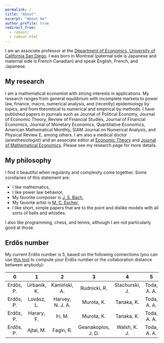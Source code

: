 ```yaml
---
permalink: /
title: "About"
excerpt: "About me"
author_profile: true
redirect_from: 
  - /about/
  - /about.html
---
```


I am an associate professor at the [Department of Economics, University of California San Diego](http://economics.ucsd.edu/). I was born in Montreal (paternal side is Japanese and maternal side is French Canadian) and speak English, French, and Japanese.

My research
-----
I am a mathematical economist with strong interests in applications. My research ranges from general equilibrium with incomplete markets to power law, finance, macro, numerical analysis, and (recently) epidemiology by topics, and from theoretical to numerical and empirical by methods. I have published papers in journals such as Journal of Political Economy, Journal of Economic Theory, Review of Financial Studies, Journal of Financial Economics, Journal of Monetary Economics, Quantitative Economics, American Mathematical Monthly, SIAM Journal on Numerical Analysis, and Physical Review E, among others. I am also a medical doctor (anesthesiologist) and an associate editor at [Economic Theory](https://www.springer.com/journal/199) and [Journal of Mathematical Economics](https://www.journals.elsevier.com/journal-of-mathematical-economics). Please see my research page for more details.

My philosophy
-----
I find it beautiful when regularity and complexity come together. Some corollaries of this statement are:

- I like mathematics,
- I like power law behavior,
- My favorite composer is [J. S. Bach](https://en.wikipedia.org/wiki/Johann_Sebastian_Bach),
- My favorite artist is [M. C. Escher](https://mcescher.com/),
- I like short, simple papers that are to the point and dislike models with all sorts of bells and whistles.

I also like programming, chess, and tennis, although I am not particularly good at those.

Erdős number
-----
My current Erdős number is 5, based on the following connections (you can use [this tool](https://mathscinet.ams.org/mathscinet/freeTools.html) to compute your Erdős number or the collaboration distance between anybody):

| 0 | 1 |	2 | 3 |	4 |	5 |
| :---: | :---: | :---: | :---: | :---: | :---: |
| Erdős, P. |	Urbanik, K. |	Kamiński, A. |	Rudnicki, R. |	Stachurski, J. |	Toda, A. A. |
| Erdős, P. |	Lovász, L. |	Harvey, N. J. A. |	Murota, K. |	Tanaka, K. |	Toda, A. A. |
| Erdős, P. |	Harary, F. |	Iri, M. |	Murota, K. |	Tanaka, K. |	Toda, A. A. |
| Erdős, P. |	Ajtai, M. |	Fagin, R. |	Geanakoplos, J. D. |	Walsh, K. J. |	Toda, A. A. |
